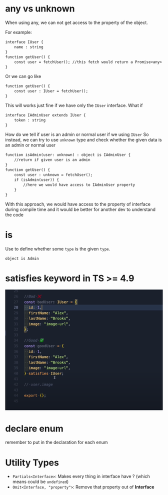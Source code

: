 # any vs unknown

When using any, we can not get access to the property of the object.

For example:

    interface IUser {
        name : string
    }
    function getUser() {
        const user = fetchUser(); //this fetch would return a Promise<any>
    }
    
Or we can go like 

    function getUser() {
        const user : IUser = fetchUser();
    }
This will works just fine if we have only the `IUser` interface. What if 
    
    interface IAdminUser extends IUser {
        token : string
    }

How do we tell if user is an admin or normal user if we using `IUser`
So instead, we can try to use `unknown` type and check whether the given data is an admin or normal user

    function isAdmin(user: unknown) : object is IAdminUser {
        //return if given user is an admin
    }
    function getUser() {
        const user : unknown = fetchUser();
        if (isAdmin(user)) {
            //here we would have access to IAdminUser property
        }
    }

With this approach, we would have access to the property of interface during compile time and it would be better for another dev to understand the code

# is 

Use to define whether some `type` is the given `type`.

    object is Admin

# satisfies keyword in TS >= 4.9

![](./images/satisfies_syntax.png)

# declare enum

remember to put in the declaration for each enum 

# Utility Types

- `Partials<Interface>`: Makes every thing in interface have ? (which means could be `undefined`)
- `Omit<Interface, "property">`: Remove that property out of **Interface**